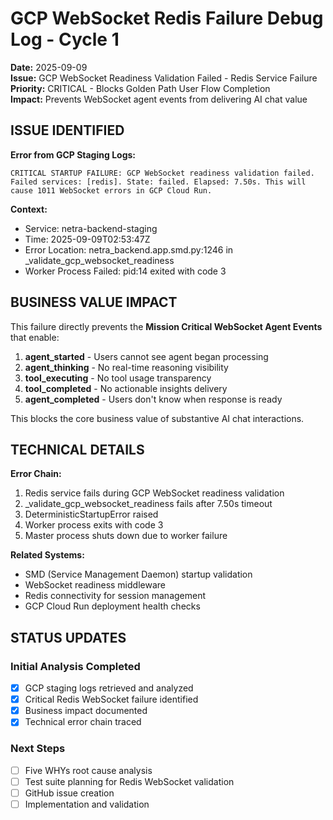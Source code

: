 # GCP WebSocket Redis Failure Debug Log - Cycle 1
**Date:** 2025-09-09  
**Issue:** GCP WebSocket Readiness Validation Failed - Redis Service Failure  
**Priority:** CRITICAL - Blocks Golden Path User Flow Completion  
**Impact:** Prevents WebSocket agent events from delivering AI chat value

## ISSUE IDENTIFIED

**Error from GCP Staging Logs:**
```
CRITICAL STARTUP FAILURE: GCP WebSocket readiness validation failed. Failed services: [redis]. State: failed. Elapsed: 7.50s. This will cause 1011 WebSocket errors in GCP Cloud Run.
```

**Context:**
- Service: netra-backend-staging  
- Time: 2025-09-09T02:53:47Z
- Error Location: netra_backend.app.smd.py:1246 in _validate_gcp_websocket_readiness
- Worker Process Failed: pid:14 exited with code 3

## BUSINESS VALUE IMPACT

This failure directly prevents the **Mission Critical WebSocket Agent Events** that enable:
1. **agent_started** - Users cannot see agent began processing
2. **agent_thinking** - No real-time reasoning visibility 
3. **tool_executing** - No tool usage transparency
4. **tool_completed** - No actionable insights delivery
5. **agent_completed** - Users don't know when response is ready

This blocks the core business value of substantive AI chat interactions.

## TECHNICAL DETAILS

**Error Chain:**
1. Redis service fails during GCP WebSocket readiness validation
2. _validate_gcp_websocket_readiness fails after 7.50s timeout
3. DeterministicStartupError raised
4. Worker process exits with code 3
5. Master process shuts down due to worker failure

**Related Systems:**
- SMD (Service Management Daemon) startup validation
- WebSocket readiness middleware
- Redis connectivity for session management
- GCP Cloud Run deployment health checks

## STATUS UPDATES

### Initial Analysis Completed
- [x] GCP staging logs retrieved and analyzed
- [x] Critical Redis WebSocket failure identified
- [x] Business impact documented
- [x] Technical error chain traced

### Next Steps
- [ ] Five WHYs root cause analysis
- [ ] Test suite planning for Redis WebSocket validation
- [ ] GitHub issue creation
- [ ] Implementation and validation